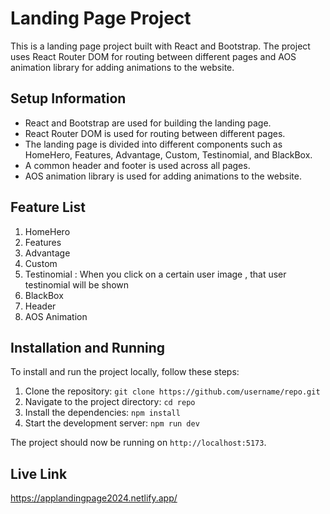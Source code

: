 # Landing Page Project

This is a landing page project built with React and Bootstrap. The project uses React Router DOM for routing between different pages and AOS animation library for adding animations to the website.

## Setup Information

- React and Bootstrap are used for building the landing page.
- React Router DOM is used for routing between different pages.
- The landing page is divided into different components such as HomeHero, Features, Advantage, Custom, Testinomial, and BlackBox.
- A common header and footer is used across all pages.
- AOS animation library is used for adding animations to the website.

## Feature List

1. HomeHero
2. Features
3. Advantage
4. Custom
5. Testinomial : When you click on a certain user image , that user testinomial will be shown 
6. BlackBox
7. Header
8. AOS Animation

## Installation and Running

To install and run the project locally, follow these steps:

1. Clone the repository: `git clone https://github.com/username/repo.git`
2. Navigate to the project directory: `cd repo`
3. Install the dependencies: `npm install`
4. Start the development server: `npm run dev`

The project should now be running on `http://localhost:5173`.

## Live Link 

https://applandingpage2024.netlify.app/
